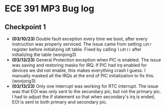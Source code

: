 # ECE 391 MP3 Bug log

## Checkpoint 1

- **(03/10/23)** Double fault exception every time we boot, after every instruction was properly serviced. The issue came from setting `idtr` register before initializing idt table. Fixed by calling `lidt()` after initializing the table (wonjong3)
- **(03/13/23)** General Protection exception when PIC is enabled. The issue was saving and restoring masks for IRQ. If PIC had irq enabled for devices we did not enable, this makes everything crash I guess. I manually masked all the IRQs at the end of PIC initialization to fix this. (wonjong3)
- **(03/13/23)** Only one interrupt was working for RTC interrupt. The issue was that EOI was only sent to the secondary pic, but not the primary pic. I had to adjust the if statement so that when secondary's irq is ended, EOI is sent to both primary and secondary pic.
